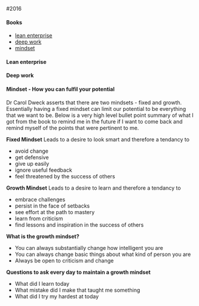 
#2016

#### Books
- [lean enterprise](#lean-enterprise)
- [deep work](#deep-work)
- [mindset](#mindset-how-you-can-fulfil-your-potential)


#### Lean enterprise

#### Deep work

#### Mindset - How you can fulfil your potential

Dr Carol Dweck asserts that there are two mindsets - fixed and growth.  Essentially having a fixed mindset can limit our potential to be everything that we want to be.  Below is a very high level bullet point summary of what I got from the book to remind me in the future if I want to come back and remind myself of the points that were pertinent to me.

**Fixed Mindset**
Leads to a desire to look smart and therefore a tendancy to
- avoid change
- get defensive
- give up easily
- ignore useful feedback
- feel threatened by the success of others

**Growth Mindset**
Leads to a desire to learn and therefore a tendancy to
- embrace challenges
- persist in the face of setbacks
- see effort at the path to mastery
- learn from criticism
- find lessons and inspiration in the success of others
 
**What is the growth mindset?** 
- You can always substantially change how intelligent you are
- You can always change basic things about what kind of person you are
- Always be open to criticism and change

**Questions to ask every day to maintain a growth mindset**
- What did I learn today
- What mistake did I make that taught me something
- What did I try my hardest at today
 
